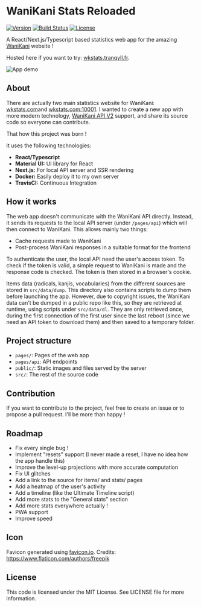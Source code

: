 # WaniKani Stats Reloaded

[![Version](https://img.shields.io/github/package-json/v/fcaylus/wanikani-stats?style=for-the-badge)](https://github.com/fcaylus/wanikani-stats)
[![Build Status](https://img.shields.io/travis/fcaylus/wanikani-stats?style=for-the-badge)](https://travis-ci.org/fcaylus/wanikani-stats)
[![License](https://img.shields.io/github/license/fcaylus/wanikani-stats?style=for-the-badge)](https://github.com/fcaylus/wanikani-stats/blob/master/LICENSE)

A React/Next.js/Typescript based statistics web app for the amazing [WaniKani](https://wanikani.com) website !

Hosted here if you want to try: [wkstats.tranqyll.fr](https://wkstats.tranqyll.fr).

![App demo](https://github.com/fcaylus/wanikani-stats/raw/master/public/showcase.gif)

## About

There are actually two main statistics website for WaniKani: [wkstats.com](https://wkstats.com)and [wkstats.com:10001](https://wkstats.com:10001).
I wanted to create a new app with more modern technology, [WaniKani API V2](https://docs.api.wanikani.com/) support, and share its source code so everyone can contribute.

That how this project was born !

It uses the following technologies:

- **React/Typescript**
- **Material UI:** UI library for React
- **Next.js:** For local API server and SSR rendering
- **Docker:** Easily deploy it to my own server
- **TravisCI:** Continuous Integration

## How it works

The web app doesn't communicate with the WaniKani API directly. Instead, it sends its requests to the local API server
(under ```/pages/api```) which will then connect to WaniKani. This allows mainly two things:
- Cache requests made to WaniKani
- Post-process WaniKani responses in a suitable format for the frontend

To authenticate the user, the local API need the user's access token. To check if the token is valid, a simple request
to WaniKani is made and the response code is checked. The token is then stored in a browser's cookie.

Items data (radicals, kanjis, vocabularies) from the different sources are stored in ```src/data/dump```. This directory
also contains scripts to dump them before launching the app. However, due to copyright issues, the WaniKani data can't be
dumped in a public repo like this, so they are retrieved at runtime, using scripts under ```src/data/dl```. They
are only retrieved once, during the first connection of the first user since the last reboot (since we need an API token
to download them) and then saved to a temporary folder.

## Project structure

- ```pages/```: Pages of the web app
- ```pages/api```: API endpoints
- ```public/```: Static images and files served by the server
- ```src/```: The rest of the source code

## Contribution

If you want to contribute to the project, feel free to create an issue or to propose a pull request.
I'll be more than happy !

## Roadmap

- Fix every single bug !
- Implement "resets" support (I never made a reset, I have no idea how the app handle this)
- Improve the level-up projections with more accurate computation
- Fix UI glitches
- Add a link to the source for items/ and stats/ pages
- Add a heatmap of the user's activity
- Add a timeline (like the Ultimate Timeline script)
- Add more stats to the "General stats" section
- Add more stats everywhere actually !
- PWA support
- Improve speed

## Icon
Favicon generated using [favicon.io](https://favicon.io).
Credits: https://www.flaticon.com/authors/freepik

## License

This code is licensed under the MIT License. See LICENSE file for more information.
